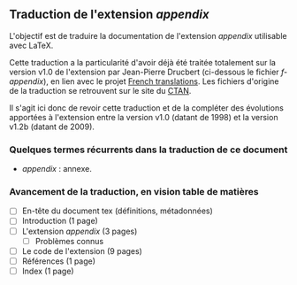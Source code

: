 ## Traduction de l'extension *appendix*

L'objectif est de traduire la documentation de l'extension *appendix* utilisable avec LaTeX. 

Cette traduction a la particularité d'avoir déjà été traitée totalement sur la version v1.0 de l'extension par Jean-Pierre Drucbert (ci-dessous le fichier *f-appendix*), en lien avec le projet [French translations](https://www.ctan.org/pkg/french-translations). Les fichiers d'origine de la traduction se retrouvent sur le site du [CTAN](https://www.ctan.org/tex-archive/info/french-translations/macros/latex/contrib/supported/appendix).

Il s'agit ici donc de revoir cette traduction et de la compléter des évolutions apportées à l'extension entre la version v1.0 (datant de 1998) et la version v1.2b (datant de 2009).

### Quelques termes récurrents dans la traduction de ce document
- *appendix* : annexe. 

### Avancement de la traduction, en vision table de matières
- [ ] En-tête du document tex (définitions, métadonnées)
- [ ] Introduction (1 page)
- [ ] L'extension *appendix* (3 pages)
  - [ ] Problèmes connus
- [ ] Le code de l'extension (9 pages)
- [ ] Références (1 page)
- [ ] Index (1 page)
